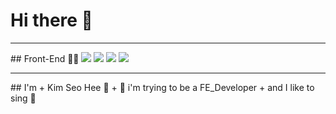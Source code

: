 # Hi there 🙋

<hr/>
## Front-End 👩‍💻
<img src="https://img.shields.io/badge/-HTML-%23f0d7b0?style=flat-square&logo=HTML5&logoColor=white"></a>
<img src="https://img.shields.io/badge/-CSS-%23d7b0f0?style=flat-square&logo=CSS3&logoColor=white"/></a>
<img src="https://img.shields.io/badge/-Javascript-%23ec9d93?style=flat-square&logo=JavaScript&logoColor=white"/></a>
<img src="https://img.shields.io/badge/-React-%23b0e9f0?style=flat-square&logo=React&logoColor=white"/></a>

<hr/>
## I'm
+  Kim Seo Hee 🙌
+ 🐤 i'm trying to be a FE_Developer
+ and I like to sing 🎵





